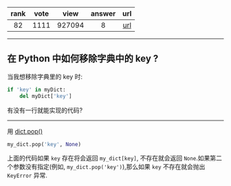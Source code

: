 
| rank | vote | view | answer | url |
|:-:|:-:|:-:|:-:|:-:|
|82|1111|927094|8| [url](http://stackoverflow.com/questions/11277432/how-to-remove-a-key-from-a-python-dictionary) |
***

##  在 Python 中如何移除字典中的 key ?

当我想移除字典里的 key 时:

```python
if 'key' in myDict:
    del myDict['key']
```

有没有一行就能实现的代码?

***

用 [dict.pop()](http://docs.python.org/library/stdtypes.html#dict.pop)

```python
my_dict.pop('key', None)
```

上面的代码如果 `key` 存在将会返回 `my_dict[key]`, 不存在就会返回 `None`.如果第二个参数没有指定(例如, `my_dict.pop('key')`),那么如果 `key` 不存在就会抛出 `KeyError` 异常. 